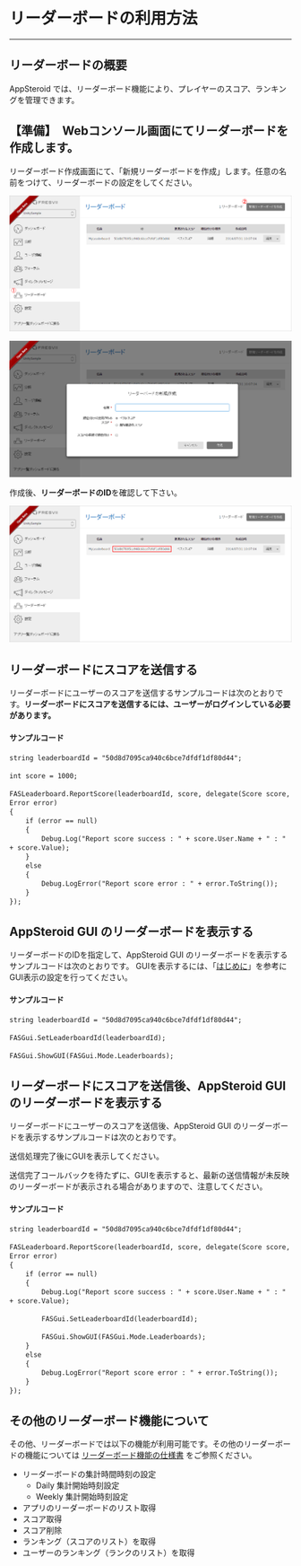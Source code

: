 # リーダーボードの利用方法 #

----------

## リーダーボードの概要
AppSteroid では、リーダーボード機能により、プレイヤーのスコア、ランキングを管理できます。

## 【準備】　Webコンソール画面にてリーダーボードを作成します。

リーダーボード作成画面にて、「新規リーダーボードを作成」します。任意の名前をつけて、リーダーボードの設定をしてください。

![](Images/Leaderboards-JP-1.png)

![](Images/Leaderboards-JP-2.png)

作成後、**リーダーボードのID**を確認して下さい。

![](Images/Leaderboards-JP-3.png)

## リーダーボードにスコアを送信する

リーダーボードにユーザーのスコアを送信するサンプルコードは次のとおりです。**リーダーボードにスコアを送信するには、ユーザーがログインしている必要があります。**

#### サンプルコード

    string leaderboardId = "50d8d7095ca940c6bce7dfdf1df80d44";
    
    int score = 1000;
    
    FASLeaderboard.ReportScore(leaderboardId, score, delegate(Score score, Error error)
    {
        if (error == null)
        {
            Debug.Log("Report score success : " + score.User.Name + " : " + score.Value);
        }
        else
        {
            Debug.LogError("Report score error : " + error.ToString());
        }
    });


## AppSteroid GUI のリーダーボードを表示する

リーダーボードのIDを指定して、AppSteroid GUI のリーダーボードを表示するサンプルコードは次のとおりです。
GUIを表示するには、「[はじめに](GettingStarted.md)」を参考にGUI表示の設定を行ってください。

#### サンプルコード

    string leaderboardId = "50d8d7095ca940c6bce7dfdf1df80d44";
    
    FASGui.SetLeaderboardId(leaderboardId);
    
    FASGui.ShowGUI(FASGui.Mode.Leaderboards);

## リーダーボードにスコアを送信後、AppSteroid GUI のリーダーボードを表示する

リーダーボードにユーザーのスコアを送信後、AppSteroid GUI のリーダーボードを表示するサンプルコードは次のとおりです。

送信処理完了後にGUIを表示してください。

送信完了コールバックを待たずに、GUIを表示すると、最新の送信情報が未反映のリーダーボードが表示される場合がありますので、注意してください。

#### サンプルコード

    string leaderboardId = "50d8d7095ca940c6bce7dfdf1df80d44";
    
    FASLeaderboard.ReportScore(leaderboardId, score, delegate(Score score, Error error)
    {
        if (error == null)
        {
            Debug.Log("Report score success : " + score.User.Name + " : " + score.Value);
            
            FASGui.SetLeaderboardId(leaderboardId);
            
            FASGui.ShowGUI(FASGui.Mode.Leaderboards);
        }
        else
        {
            Debug.LogError("Report score error : " + error.ToString());
        }
    });


## その他のリーダーボード機能について

その他、リーダーボードでは以下の機能が利用可能です。その他のリーダーボードの機能については [リーダーボード機能の仕様書](Specs/Spec-FASLeaderboard.md) をご参照ください。

- リーダーボードの集計時間時刻の設定
  - Daily 集計開始時刻設定
  - Weekly 集計開始時刻設定
- アプリのリーダーボードのリスト取得
- スコア取得
- スコア削除
- ランキング（スコアのリスト）を取得
- ユーザーのランキング（ランクのリスト）を取得
